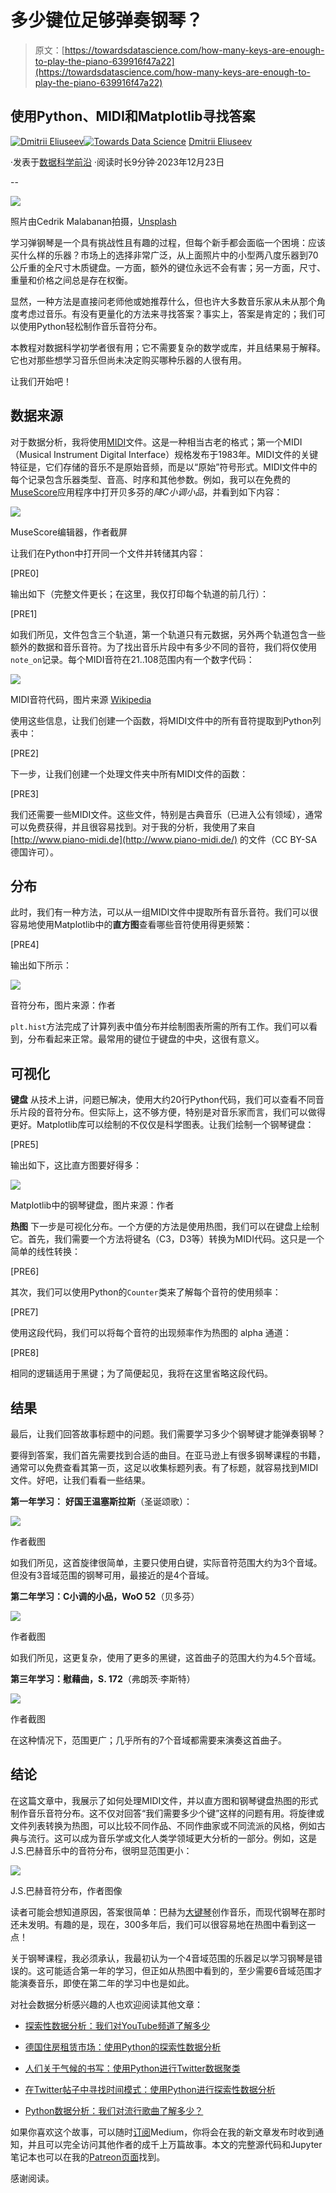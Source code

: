 # 多少键位足够弹奏钢琴？

> 原文：[https://towardsdatascience.com/how-many-keys-are-enough-to-play-the-piano-639916f47a22](https://towardsdatascience.com/how-many-keys-are-enough-to-play-the-piano-639916f47a22)

## 使用Python、MIDI和Matplotlib寻找答案

[](https://dmitryelj.medium.com/?source=post_page-----639916f47a22--------------------------------)[![Dmitrii Eliuseev](../Images/7c48f0c016930ead59ddb785eaf3e0e6.png)](https://dmitryelj.medium.com/?source=post_page-----639916f47a22--------------------------------)[](https://towardsdatascience.com/?source=post_page-----639916f47a22--------------------------------)[![Towards Data Science](../Images/a6ff2676ffcc0c7aad8aaf1d79379785.png)](https://towardsdatascience.com/?source=post_page-----639916f47a22--------------------------------) [Dmitrii Eliuseev](https://dmitryelj.medium.com/?source=post_page-----639916f47a22--------------------------------)

·发表于[数据科学前沿](https://towardsdatascience.com/?source=post_page-----639916f47a22--------------------------------) ·阅读时长9分钟·2023年12月23日

--

![](../Images/c44ccfaa64fbed9efdb75a2dc66e3bf7.png)

照片由Cedrik Malabanan拍摄，[Unsplash](https://unsplash.com/@ohboyced)

学习弹钢琴是一个具有挑战性且有趣的过程，但每个新手都会面临一个困境：应该买什么样的乐器？市场上的选择非常广泛，从上面照片中的小型两八度乐器到70公斤重的全尺寸木质键盘。一方面，额外的键位永远不会有害；另一方面，尺寸、重量和价格之间总是存在权衡。

显然，一种方法是直接问老师他或她推荐什么，但也许大多数音乐家从未从那个角度考虑过音乐。有没有更量化的方法来寻找答案？事实上，答案是肯定的；我们可以使用Python轻松制作音乐音符分布。

本教程对数据科学初学者很有用；它不需要复杂的数学或库，并且结果易于解释。它也对那些想学习音乐但尚未决定购买哪种乐器的人很有用。

让我们开始吧！

## 数据来源

对于数据分析，我将使用[MIDI](https://en.wikipedia.org/wiki/MIDI)文件。这是一种相当古老的格式；第一个MIDI（Musical Instrument Digital Interface）规格发布于1983年。MIDI文件的关键特征是，它们存储的音乐不是原始音频，而是以“原始”符号形式。MIDI文件中的每个记录包含乐器类型、音高、时序和其他参数。例如，我可以在免费的[MuseScore](https://github.com/musescore/MuseScore)应用程序中打开贝多芬的*降C小调小品*，并看到如下内容：

![](../Images/7ebeee591b4fd2cbb2918453dc68c3ad.png)

MuseScore编辑器，作者截屏

让我们在Python中打开同一个文件并转储其内容：

[PRE0]

输出如下（完整文件更长；在这里，我仅打印每个轨道的前几行）：

[PRE1]

如我们所见，文件包含三个轨道，第一个轨道只有元数据，另外两个轨道包含一些额外的数据和音乐音符。为了找出音乐片段中有多少不同的音符，我们将仅使用`note_on`记录。每个MIDI音符在21..108范围内有一个数字代码：

![](../Images/a34009f56ad10fc8baf17b0fd047aa26.png)

MIDI音符代码，图片来源 [Wikipedia](https://fr.wikipedia.org/wiki/Musical_Instrument_Digital_Interface)

使用这些信息，让我们创建一个函数，将MIDI文件中的所有音符提取到Python列表中：

[PRE2]

下一步，让我们创建一个处理文件夹中所有MIDI文件的函数：

[PRE3]

我们还需要一些MIDI文件。这些文件，特别是古典音乐（已进入公有领域），通常可以免费获得，并且很容易找到。对于我的分析，我使用了来自 [http://www.piano-midi.de](http://www.piano-midi.de/) 的文件（CC BY-SA德国许可）。

## 分布

此时，我们有一种方法，可以从一组MIDI文件中提取所有音乐音符。我们可以很容易地使用Matplotlib中的**直方图**查看哪些音符使用得更频繁：

[PRE4]

输出如下所示：

![](../Images/fc5a9cea18e481bf0c8b122e56cf285d.png)

音符分布，图片来源：作者

`plt.hist`方法完成了计算列表中值分布并绘制图表所需的所有工作。我们可以看到，分布看起来正常。最常用的键位于键盘的中央，这很有意义。

## 可视化

**键盘** 从技术上讲，问题已解决，使用大约20行Python代码，我们可以查看不同音乐片段的音符分布。但实际上，这不够方便，特别是对音乐家而言，我们可以做得更好。Matplotlib库可以绘制的不仅仅是科学图表。让我们绘制一个钢琴键盘：

[PRE5]

输出如下，这比直方图要好得多：

![](../Images/5c74b603d9ca342ff0cf4d1a2bd9fc0f.png)

Matplotlib中的钢琴键盘，图片来源：作者

**热图** 下一步是可视化分布。一个方便的方法是使用热图，我们可以在键盘上绘制它。首先，我们需要一个方法将键名（C3，D3等）转换为MIDI代码。这只是一个简单的线性转换：

[PRE6]

其次，我们可以使用Python的`Counter`类来了解每个音符的使用频率：

[PRE7]

使用这段代码，我们可以将每个音符的出现频率作为热图的 alpha 通道：

[PRE8]

相同的逻辑适用于黑键；为了简便起见，我将在这里省略这段代码。

## 结果

最后，让我们回答故事标题中的问题。我们需要学习多少个钢琴键才能弹奏钢琴？

要得到答案，我们首先需要找到合适的曲目。在亚马逊上有很多钢琴课程的书籍，通常可以免费查看其第一页，这足以收集标题列表。有了标题，就容易找到MIDI文件。好吧，让我们看看一些结果。

**第一年学习：** **好国王温塞斯拉斯**（圣诞颂歌）：

![](../Images/6daf23bb9e9e4aaf5533ea393d02a840.png)

作者截图

如我们所见，这首旋律很简单，主要只使用白键，实际音符范围大约为3个音域。但没有3音域范围的钢琴可用，最接近的是4个音域。

**第二年学习：C小调的小品，WoO 52**（贝多芬）

![](../Images/eb2e419e4cbf559c84d5ad4f374858b5.png)

作者截图

如我们所见，这更复杂，使用了更多的黑键，这首曲子的范围大约为4.5个音域。

**第三年学习：慰藉曲，S. 172**（弗朗茨·李斯特）

![](../Images/f97e6642005aff0e6b3eceb5eec3bf73.png)

作者截图

在这种情况下，范围更广；几乎所有的7个音域都需要来演奏这首曲子。

## 结论

在这篇文章中，我展示了如何处理MIDI文件，并以直方图和钢琴键盘热图的形式制作音乐音符分布。这不仅对回答“我们需要多少个键”这样的问题有用。将旋律或文件列表转换为热图，可以比较不同作品、不同作曲家或不同流派的风格，例如古典与流行。这可以成为音乐学或文化人类学领域更大分析的一部分。例如，这是J.S.巴赫音乐中的音符分布，很明显范围更小：

![](../Images/583f5f7e7e784e5babf1b4ce2a61c229.png)

J.S.巴赫音符分布，作者图像

读者可能会想知道原因，答案很简单：巴赫为[大键琴](https://en.wikipedia.org/wiki/Harpsichord)创作音乐，而现代钢琴在那时还未发明。有趣的是，现在，300多年后，我们可以很容易地在热图中看到这一点！

关于钢琴课程，我必须承认，我最初认为一个4音域范围的乐器足以学习钢琴是错误的。这可能适合第一年的学习，但正如从热图中看到的，至少需要6音域范围才能演奏音乐，即使在第二年的学习中也是如此。

对社会数据分析感兴趣的人也欢迎阅读其他文章：

+   [探索性数据分析：我们对YouTube频道了解多少](/exploratory-data-analysis-what-do-we-know-about-youtube-channels-3688c5cbc438)

+   [德国住房租赁市场：使用Python的探索性数据分析](https://medium.com/towards-data-science/housing-rental-market-in-germany-exploratory-data-analysis-with-python-3975428d07d2)

+   [人们关于气候的书写：使用Python进行Twitter数据聚类](https://medium.com/towards-data-science/what-people-write-about-climate-twitter-data-clustering-in-python-2fbbd2b95906)

+   [在Twitter帖子中寻找时间模式：使用Python进行探索性数据分析](https://medium.com/towards-data-science/finding-temporal-patterns-in-twitter-posts-exploratory-data-analysis-with-python-8aac618c8699)

+   [Python数据分析：我们对流行歌曲了解多少？](https://blog.devgenius.io/python-data-analysis-what-do-we-know-about-pop-songs-b6197d85d4)

如果你喜欢这个故事，可以随时[订阅](https://medium.com/@dmitryelj/membership)Medium，你将会在我的新文章发布时收到通知，并且可以完全访问其他作者的成千上万篇故事。本文的完整源代码和Jupyter笔记本也可以在我的[Patreon页面](https://www.patreon.com/deliuseev)找到。

感谢阅读。
